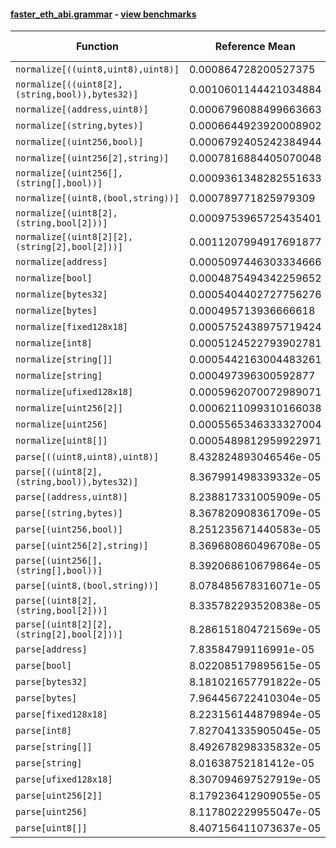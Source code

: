 #### [faster_eth_abi.grammar](https://github.com/BobTheBuidler/faster-eth-abi/blob/master/faster_eth_abi/grammar.py) - [view benchmarks](https://github.com/BobTheBuidler/faster-eth-abi/blob/master/benchmarks/test_grammar_benchmarks.py)

| Function | Reference Mean | Faster Mean | % Change | Speedup (%) | x Faster | Faster |
|----------|---------------|-------------|----------|-------------|----------|--------|
| `normalize[((uint8,uint8),uint8)]` | 0.000864728200527375 | 0.0007297805974050335 | 15.61% | 18.49% | 1.18x | ✅ |
| `normalize[((uint8[2],(string,bool)),bytes32)]` | 0.0010601144421034884 | 0.000949266345905792 | 10.46% | 11.68% | 1.12x | ✅ |
| `normalize[(address,uint8)]` | 0.0006796088499663663 | 0.0005358722333870355 | 21.15% | 26.82% | 1.27x | ✅ |
| `normalize[(string,bytes)]` | 0.0006644923920008902 | 0.0005209748270526683 | 21.60% | 27.55% | 1.28x | ✅ |
| `normalize[(uint256,bool)]` | 0.0006792405242384944 | 0.0005528066668502954 | 18.61% | 22.87% | 1.23x | ✅ |
| `normalize[(uint256[2],string)]` | 0.0007816884405070048 | 0.0006367603894676773 | 18.54% | 22.76% | 1.23x | ✅ |
| `normalize[(uint256[],(string[],bool))]` | 0.0009361348282551633 | 0.0007803281315575352 | 16.64% | 19.97% | 1.20x | ✅ |
| `normalize[(uint8,(bool,string))]` | 0.000789771825979309 | 0.0006632214481375078 | 16.02% | 19.08% | 1.19x | ✅ |
| `normalize[(uint8[2],(string,bool[2]))]` | 0.0009753965725435401 | 0.000826037736667331 | 15.31% | 18.08% | 1.18x | ✅ |
| `normalize[(uint8[2][2],(string[2],bool[2]))]` | 0.0011207994917691877 | 0.0010003571754942178 | 10.75% | 12.04% | 1.12x | ✅ |
| `normalize[address]` | 0.0005097446303334666 | 0.00037130934546769726 | 27.16% | 37.28% | 1.37x | ✅ |
| `normalize[bool]` | 0.0004875494342259652 | 0.00035061578822360377 | 28.09% | 39.06% | 1.39x | ✅ |
| `normalize[bytes32]` | 0.0005404402727756276 | 0.0004016635975803553 | 25.68% | 34.55% | 1.35x | ✅ |
| `normalize[bytes]` | 0.000495713936666618 | 0.0003791749824919662 | 23.51% | 30.73% | 1.31x | ✅ |
| `normalize[fixed128x18]` | 0.0005752438975719424 | 0.00045480118099320004 | 20.94% | 26.48% | 1.26x | ✅ |
| `normalize[int8]` | 0.0005124522793902781 | 0.0003697602808406824 | 27.84% | 38.59% | 1.39x | ✅ |
| `normalize[string[]]` | 0.0005442163004483261 | 0.0004042184661862088 | 25.72% | 34.63% | 1.35x | ✅ |
| `normalize[string]` | 0.000497396300592877 | 0.0003600921690132263 | 27.60% | 38.13% | 1.38x | ✅ |
| `normalize[ufixed128x18]` | 0.0005962070072989071 | 0.00046723966744904584 | 21.63% | 27.60% | 1.28x | ✅ |
| `normalize[uint256[2]]` | 0.0006211099310166038 | 0.00048270856800799425 | 22.28% | 28.67% | 1.29x | ✅ |
| `normalize[uint256]` | 0.0005565346333327004 | 0.0004115299223256718 | 26.05% | 35.24% | 1.35x | ✅ |
| `normalize[uint8[]]` | 0.0005489812959922971 | 0.0004280232929444318 | 22.03% | 28.26% | 1.28x | ✅ |
| `parse[((uint8,uint8),uint8)]` | 8.432824893046546e-05 | 8.381151750158262e-05 | 0.61% | 0.62% | 1.01x | ✅ |
| `parse[((uint8[2],(string,bool)),bytes32)]` | 8.367991498339332e-05 | 8.230627826520514e-05 | 1.64% | 1.67% | 1.02x | ✅ |
| `parse[(address,uint8)]` | 8.238817331005909e-05 | 8.263636577482509e-05 | -0.30% | -0.30% | 1.00x | ❌ |
| `parse[(string,bytes)]` | 8.367820908361709e-05 | 8.271060511311451e-05 | 1.16% | 1.17% | 1.01x | ✅ |
| `parse[(uint256,bool)]` | 8.251235671440583e-05 | 8.24576455186123e-05 | 0.07% | 0.07% | 1.00x | ✅ |
| `parse[(uint256[2],string)]` | 8.369680860496708e-05 | 8.195333966229378e-05 | 2.08% | 2.13% | 1.02x | ✅ |
| `parse[(uint256[],(string[],bool))]` | 8.392068610679864e-05 | 8.136836497349064e-05 | 3.04% | 3.14% | 1.03x | ✅ |
| `parse[(uint8,(bool,string))]` | 8.078485678316071e-05 | 8.319530519159429e-05 | -2.98% | -2.90% | 0.97x | ❌ |
| `parse[(uint8[2],(string,bool[2]))]` | 8.335782293520838e-05 | 8.395818633769694e-05 | -0.72% | -0.72% | 0.99x | ❌ |
| `parse[(uint8[2][2],(string[2],bool[2]))]` | 8.286151804721569e-05 | 8.512034356801548e-05 | -2.73% | -2.65% | 0.97x | ❌ |
| `parse[address]` | 7.83584799116991e-05 | 7.755187271319726e-05 | 1.03% | 1.04% | 1.01x | ✅ |
| `parse[bool]` | 8.022085179895615e-05 | 7.97549727490357e-05 | 0.58% | 0.58% | 1.01x | ✅ |
| `parse[bytes32]` | 8.181021657791822e-05 | 8.400040207427345e-05 | -2.68% | -2.61% | 0.97x | ❌ |
| `parse[bytes]` | 7.964456722410304e-05 | 8.155126933955431e-05 | -2.39% | -2.34% | 0.98x | ❌ |
| `parse[fixed128x18]` | 8.223156144879894e-05 | 8.198356300485938e-05 | 0.30% | 0.30% | 1.00x | ✅ |
| `parse[int8]` | 7.827041335905045e-05 | 8.078875748253561e-05 | -3.22% | -3.12% | 0.97x | ❌ |
| `parse[string[]]` | 8.492678298335832e-05 | 8.184050426767103e-05 | 3.63% | 3.77% | 1.04x | ✅ |
| `parse[string]` | 8.01638752181412e-05 | 8.066830658359916e-05 | -0.63% | -0.63% | 0.99x | ❌ |
| `parse[ufixed128x18]` | 8.307094697527919e-05 | 8.209698170560504e-05 | 1.17% | 1.19% | 1.01x | ✅ |
| `parse[uint256[2]]` | 8.179236412909055e-05 | 8.501528009702856e-05 | -3.94% | -3.79% | 0.96x | ❌ |
| `parse[uint256]` | 8.117802229955047e-05 | 7.902085062547332e-05 | 2.66% | 2.73% | 1.03x | ✅ |
| `parse[uint8[]]` | 8.407156411073637e-05 | 8.673450584603651e-05 | -3.17% | -3.07% | 0.97x | ❌ |
